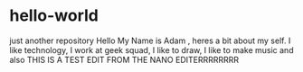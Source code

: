 # hello-world
just another repository
Hello My Name is Adam , heres a bit about my self. I like technology, I work at geek squad, I like to draw, I like to make music and also
THIS IS A TEST EDIT FROM THE NANO EDITERRRRRRRR
